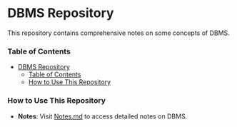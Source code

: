 # DBMS Repository

This repository contains comprehensive notes on some concepts of DBMS.

### Table of Contents

- [DBMS Repository](#dbms-repository)
    - [Table of Contents](#table-of-contents)
    - [How to Use This Repository](#how-to-use-this-repository)

### How to Use This Repository

- **Notes**: Visit [Notes.md](./Notes.md) to access detailed notes on DBMS.
